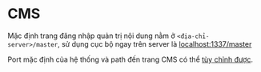 # CMS

Mặc định trang đăng nhập quản trị nội dung nằm ở `<địa-chỉ-server>/master`, sử dụng cục bộ ngay trên server là [localhost:1337/master](http://localhost:1337/master)

Port mặc định của hệ thống và path đến trang CMS có thể [tùy chỉnh được](installation?id=cấu-hình-biến-hệ-thống).
